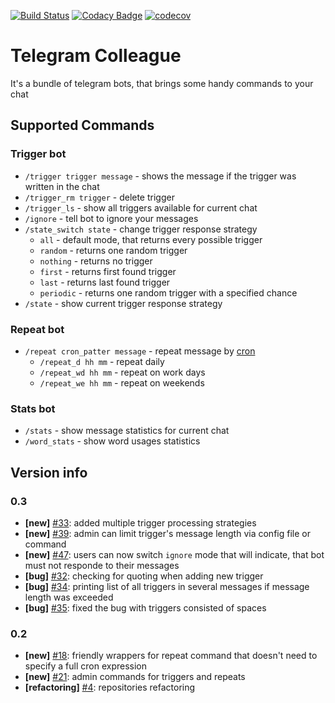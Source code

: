 [![Build Status](https://travis-ci.org/ustits/ColleagueBot.svg?branch=develop)](https://travis-ci.org/ustits/ColleagueBot)
[![Codacy Badge](https://api.codacy.com/project/badge/Grade/a8b489aca8ac426089f64ba35de99bda)](https://www.codacy.com/app/ustits/ColleagueBot?utm_source=github.com&amp;utm_medium=referral&amp;utm_content=ustits/ColleagueBot&amp;utm_campaign=Badge_Grade)
[![codecov](https://codecov.io/gh/ustits/ColleagueBot/branch/develop/graph/badge.svg)](https://codecov.io/gh/ustits/ColleagueBot)

# Telegram Colleague

It's a bundle of telegram bots, that brings some handy commands to
your chat

## Supported Commands

### Trigger bot

* `/trigger trigger message` - shows the message if the trigger was written in the chat
* `/trigger_rm trigger` - delete trigger
* `/trigger_ls` - show all triggers available for current chat
* `/ignore` - tell bot to ignore your messages
* `/state_switch state` - change trigger response strategy
  * `all` - default mode, that returns every possible trigger
  * `random` - returns one random trigger
  * `nothing` - returns no trigger
  * `first` - returns first found trigger
  * `last` - returns last found trigger
  * `periodic` - returns one random trigger with a specified chance
* `/state` - show current trigger response strategy

### Repeat bot

* `/repeat cron_patter message` - repeat message by [cron](http://www.quartz-scheduler.org/documentation/quartz-2.x/tutorials/crontrigger.html)
  * `/repeat_d hh mm` - repeat daily
  * `/repeat_wd hh mm` - repeat on work days
  * `/repeat_we hh mm` - repeat on weekends

### Stats bot

* `/stats` - show message statistics for current chat
* `/word_stats` - show word usages statistics

## Version info

### 0.3

* **[new]** [#33](https://github.com/ustits/ColleagueBot/issues/33): 
added multiple trigger processing strategies
* **[new]** [#39](https://github.com/ustits/ColleagueBot/issues/39):
admin can limit trigger's message length via config file or command
* **[new]** [#47](https://github.com/ustits/ColleagueBot/issues/47):
users can now switch `ignore` mode that will indicate, that bot must not responde
to their messages
* **[bug]** [#32](https://github.com/ustits/ColleagueBot/issues/32):
checking for quoting when adding new trigger
* **[bug]** [#34](https://github.com/ustits/ColleagueBot/issues/34):
printing list of all triggers in several messages if message length was exceeded
* **[bug]** [#35](https://github.com/ustits/ColleagueBot/issues/35):
fixed the bug with triggers consisted of spaces

### 0.2

* **[new]** [#18](https://github.com/ustits/ColleagueBot/issues/18): 
friendly wrappers for repeat command that doesn't need to specify a full 
cron expression
* **[new]** [#21](https://github.com/ustits/ColleagueBot/issues/21): 
admin commands for triggers and repeats
* **[refactoring]** [#4](https://github.com/ustits/ColleagueBot/issues/4): 
repositories refactoring


